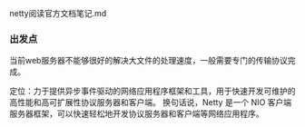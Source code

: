 netty阅读官方文档笔记.md

### 出发点

当前web服务器不能够很好的解决大文件的处理速度，一般需要专门的传输协议完成。

定位：力于提供异步事件驱动的网络应用程序框架和工具，用于快速开发可维护的高性能和高可扩展性协议服务器和客户端。
换句话说，Netty 是一个 NIO 客户端服务器框架，可以快速轻松地开发协议服务器和客户端等网络应用程序。